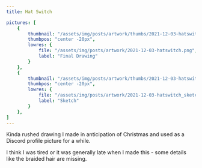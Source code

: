 ```yaml
---
title: Hat Switch

pictures: [
	{
		thumbnail: "/assets/img/posts/artwork/thumbs/2021-12-03-hatswitch.jpg",
		thumbpos: "center -20px",
		lowres: {
			file: "/assets/img/posts/artwork/2021-12-03-hatswitch.png",
			label: "Final Drawing"
		}
	},
	{
		thumbnail: "/assets/img/posts/artwork/thumbs/2021-12-03-hatswitch_sketch.jpg",
		thumbpos: "center -20px",
		lowres: {
			file: "/assets/img/posts/artwork/2021-12-03-hatswitch_sketch.png",
			label: "Sketch"
		}
	},
]
---
```

Kinda rushed drawing I made in anticipation of Christmas and used as a Discord profile picture for a while.

I think I was tired or it was generally late when I made this - some details like the braided hair are missing.
